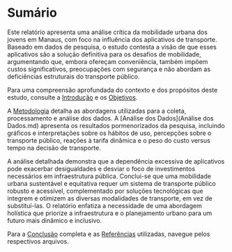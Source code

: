 # Sumário

Este relatório apresenta uma análise crítica da mobilidade urbana dos jovens em Manaus, com foco na influência dos aplicativos de transporte. Baseado em dados de pesquisa, o estudo contesta a visão de que esses aplicativos são a solução definitiva para os desafios de mobilidade, argumentando que, embora ofereçam conveniência, também impõem custos significativos, preocupações com segurança e não abordam as deficiências estruturais do transporte público.

Para uma compreensão aprofundada do contexto e dos propósitos deste estudo, consulte a [Introdução](Introdução.md) e os [Objetivos](Objetivos.md).

A [Metodologia](Metodologia.md) detalha as abordagens utilizadas para a coleta, processamento e análise dos dados. A [Análise dos Dados](Análise dos Dados.md) apresenta os resultados pormenorizados da pesquisa, incluindo gráficos e interpretações sobre os hábitos de uso, percepções sobre o transporte público, reações à tarifa dinâmica e o peso do custo versus tempo na decisão de transporte.

A análise detalhada demonstra que a dependência excessiva de aplicativos pode exacerbar desigualdades e desviar o foco de investimentos necessários em infraestrutura pública. Conclui-se que uma mobilidade urbana sustentável e equitativa requer um sistema de transporte público robusto e acessível, complementado por soluções tecnológicas que integrem e otimizem as diversas modalidades de transporte, em vez de substituí-las. O relatório enfatiza a necessidade de uma abordagem holística que priorize a infraestrutura e o planejamento urbano para um futuro mais dinâmico e inclusivo.

Para a [Conclusão](Conclusão.md) completa e as [Referências](Referências.md) utilizadas, navegue pelos respectivos arquivos.
